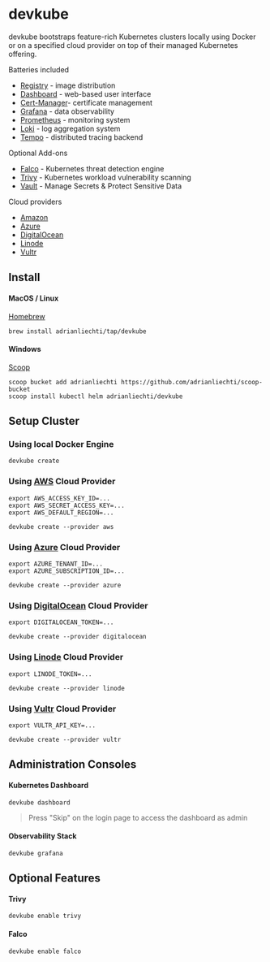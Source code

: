 # devkube

devkube bootstraps feature-rich Kubernetes clusters locally using Docker or on a specified cloud provider on top of their managed Kubernetes offering.

Batteries included

- [Registry](https://github.com/distribution/distribution) - image distribution
- [Dashboard](https://kubernetes.io/docs/tasks/access-application-cluster/web-ui-dashboard/) - web-based user interface
- [Cert-Manager](https://cert-manager.io)- certificate management
- [Grafana](https://grafana.com/grafana/) - data observability
- [Prometheus](https://prometheus-operator.dev) - monitoring system
- [Loki](https://grafana.com/oss/loki/) - log aggregation system
- [Tempo](https://grafana.com/oss/tempo/) - distributed tracing backend

Optional Add-ons

- [Falco](https://falco.org) - Kubernetes threat detection engine
- [Trivy](https://aquasecurity.github.io/trivy-operator/latest/) - Kubernetes workload vulnerability scanning
- [Vault](https://www.vaultproject.io/) - Manage Secrets & Protect Sensitive Data

Cloud providers

- [Amazon](https://aws.amazon.com/eks/)
- [Azure](https://azure.microsoft.com/en-us/services/kubernetes-service/)
- [DigitalOcean](https://www.digitalocean.com/products/kubernetes)
- [Linode](https://www.linode.com/products/kubernetes/)
- [Vultr](https://www.vultr.com/kubernetes/)


## Install

#### MacOS / Linux

[Homebrew](https://brew.sh)

```
brew install adrianliechti/tap/devkube
```

#### Windows

[Scoop](https://scoop.sh)

```shell
scoop bucket add adrianliechti https://github.com/adrianliechti/scoop-bucket
scoop install kubectl helm adrianliechti/devkube
```


## Setup Cluster

### Using local Docker Engine

```shell
devkube create
```

### Using [AWS](https://aws.amazon.com/eks/) Cloud Provider

```shell
export AWS_ACCESS_KEY_ID=...
export AWS_SECRET_ACCESS_KEY=...
export AWS_DEFAULT_REGION=...

devkube create --provider aws
```

### Using [Azure](https://azure.microsoft.com/en-us/services/kubernetes-service/) Cloud Provider

```shell
export AZURE_TENANT_ID=...
export AZURE_SUBSCRIPTION_ID=...

devkube create --provider azure
```

### Using [DigitalOcean](https://www.digitalocean.com/products/kubernetes) Cloud Provider

```shell
export DIGITALOCEAN_TOKEN=...

devkube create --provider digitalocean
```

### Using [Linode](https://www.linode.com/) Cloud Provider

```shell
export LINODE_TOKEN=...

devkube create --provider linode
```

### Using [Vultr](https://www.vultr.com/) Cloud Provider

```shell
export VULTR_API_KEY=...

devkube create --provider vultr
```

## Administration Consoles

#### Kubernetes Dashboard

```shell
devkube dashboard
```

> Press "Skip" on the login page to access the dashboard as admin

#### Observability Stack

```shell
devkube grafana
```


## Optional Features

#### Trivy

```shell
devkube enable trivy
```

#### Falco

```shell
devkube enable falco
```